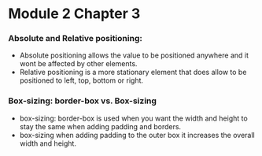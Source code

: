 # Module 2 Chapter 3

### Absolute and Relative positioning:
*  Absolute positioning allows the value to be positioned anywhere and it wont be affected by other elements.
* Relative positioning is a more stationary element that does allow to be positioned to left, top, bottom or right.


### Box-sizing: border-box vs. Box-sizing

* box-sizing: border-box is used when you want the width and height to stay the same when adding padding and borders.
* box-sizing when adding padding to the outer box it increases the overall width and height. 
